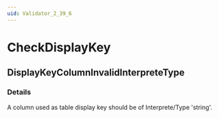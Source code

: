 ```yaml
---
uid: Validator_2_39_6
---
```


# CheckDisplayKey

## DisplayKeyColumnInvalidInterpreteType

<!-- Description, Properties, ... sections are auto-generated. -->
<!-- REPLACE ME AUTO-GENERATION -->

### Details

A column used as table display key should be of Interprete/Type 'string'.

<!-- Uncomment to add example code -->
<!--### Example code-->
